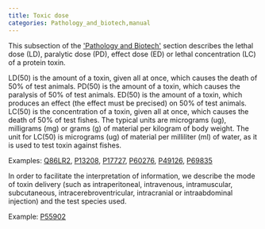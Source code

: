 ```yaml
---
title: Toxic dose
categories: Pathology_and_biotech,manual
---
```


This subsection of the ['Pathology and Biotech'](http://www.uniprot.org/manual/pathology%5Fand%5Fbiotech%5Fsection) section describes the lethal dose (LD), paralytic dose (PD), effect dose (ED) or lethal concentration (LC) of a protein toxin.

LD(50) is the amount of a toxin, given all at once, which causes the death of 50% of test animals. PD(50) is the amount of a toxin, which causes the paralysis of 50% of test animals. ED(50) is the amount of a toxin, which produces an effect (the effect must be precised) on 50% of test animals. LC(50) is the concentration of a toxin, given all at once, which causes the death of 50% of test fishes. The typical units are micrograms (ug), milligrams (mg) or grams (g) of material per kilogram of body weight. The unit for LC(50) is micrograms (ug) of material per milliliter (ml) of water, as it is used to test toxin against fishes.

Examples: [Q86LR2](http://www.uniprot.org/uniprot/Q86LR2#pathology_and_biotech), [P13208](http://www.uniprot.org/uniprot/P13208#pathology_and_biotech), [P17727](http://www.uniprot.org/uniprot/P17727#pathology_and_biotech), [P60276](http://www.uniprot.org/uniprot/P60276#pathology_and_biotech), [P49126](http://www.uniprot.org/uniprot/P49126#pathology_and_biotech), [P69835](http://www.uniprot.org/uniprot/P69835#pathology_and_biotech)

In order to facilitate the interpretation of information, we describe the mode of toxin delivery (such as intraperitoneal, intravenous, intramuscular, subcutaneous, intracerebroventricular, intracranial or intraabdominal injection) and the test species used.

Example: [P55902](http://www.uniprot.org/uniprot/P55902#pathology%5Fand%5Fbiotech)